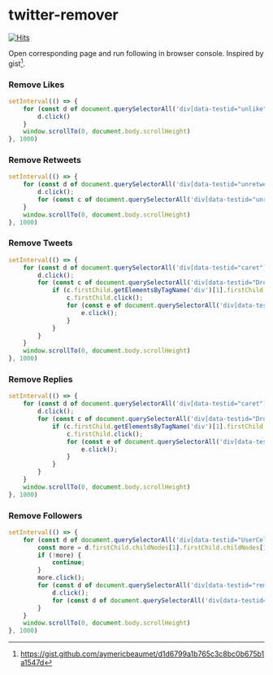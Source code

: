 # twitter-remover

[![Hits](https://hits.seeyoufarm.com/api/count/incr/badge.svg?url=https%3A%2F%2Fgithub.com%2Fnikolaydubina%2Ftwitter-remover&count_bg=%23848484&title_bg=%231DA1F2&icon=twitter.svg&icon_color=%23FFFEFE&title=removed&edge_flat=false)](https://hits.seeyoufarm.com)

Open corresponding page and run following in browser console. Inspired by gist[^gist].

### Remove Likes

```javascript
setInterval(() => {
    for (const d of document.querySelectorAll('div[data-testid="unlike"]')) {
        d.click()
    }
    window.scrollTo(0, document.body.scrollHeight)
}, 1000)
```

### Remove Retweets

```javascript
setInterval(() => {
    for (const d of document.querySelectorAll('div[data-testid="unretweet"]')) {
        d.click();
        for (const c of document.querySelectorAll('div[data-testid="unretweetConfirm"]')) { c.click(); }
    }
    window.scrollTo(0, document.body.scrollHeight)
}, 1000)
```

### Remove Tweets

```javascript
setInterval(() => {
    for (const d of document.querySelectorAll('div[data-testid="caret"]')) {
        d.click();
        for (const c of document.querySelectorAll('div[data-testid="Dropdown"]')) {
            if (c.firstChild.getElementsByTagName('div')[1].firstChild.firstChild.innerText == "Delete") {
                c.firstChild.click();
                for (const e of document.querySelectorAll('div[data-testid="confirmationSheetConfirm"]')) {
                    e.click();
                }
            }
        }
    }
    window.scrollTo(0, document.body.scrollHeight)
}, 1000)
```

### Remove Replies

```javascript
setInterval(() => {
    for (const d of document.querySelectorAll('div[data-testid="caret"]')) {
        d.click();
        for (const c of document.querySelectorAll('div[data-testid="Dropdown"]')) {
            if (c.firstChild.getElementsByTagName('div')[1].firstChild.firstChild.innerText == "Delete") {
                c.firstChild.click();
                for (const e of document.querySelectorAll('div[data-testid="confirmationSheetConfirm"]')) {
                    e.click();
                }
            }
        }
    }
    window.scrollTo(0, document.body.scrollHeight)
}, 1000)
```

### Remove Followers 

```javascript
setInterval(() => {
    for (const d of document.querySelectorAll('div[data-testid="UserCell"]')) {
        const more = d.firstChild.childNodes[1].firstChild.childNodes[1].childNodes[2].firstChild;
        if (!more) {
            continue;
        }
        more.click();
        for (const d of document.querySelectorAll('div[data-testid="removeFollower"]')) {
            d.click();
            for (const d of document.querySelectorAll('div[data-testid="confirmationSheetConfirm"]')) { d.click(); }
        }
    }
    window.scrollTo(0, document.body.scrollHeight)
}, 1000)
```

[^gist]: https://gist.github.com/aymericbeaumet/d1d6799a1b765c3c8bc0b675b1a1547d
